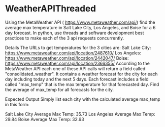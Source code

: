 # WeatherAPIThreaded
Using the MetaWeather API ( https://www.metaweather.com/api/) find the average max temperature in Salt Lake City, Los Angeles, and Boise for a 6 day forecast. In python, use threads and software development best practices to make each of the 3 api requests concurrently.
 
Details
The URLs to get temperatures for the 3 cities are:
Salt Lake City: https://www.metaweather.com/api/location/2487610/
Los Angeles: https://www.metaweather.com/api/location/2442047/
Boise: https://www.metaweather.com/api/location/2366355/
According to the MetaWeather API each one of these API calls will return a field called "consolidated_weather". It contains a weather forecast for the city for each day including today and the next 5 days. Each forecast includes a field called "max_temp" that is the max temperature for that forecasted day. Find the average of max_temp for all forecasts for the city.
 
Expected Output
Simply list each city with the calculated average max_temp in this form:
 
Salt Lake City Average Max Temp: 35.73
Los Angeles Average Max Temp: 29.84
Boise Average Max Temp: 32.63
